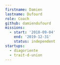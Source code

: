 ```yaml
---
firstname: Damien
lastname: Dufourd
role: Coach
github: damiendufourd
missions:
  - start: '2018-09-04'
    end: '2019-12-31'
    status: independent
startups:
  - diagoriente
  - trait-d-union
---
```

